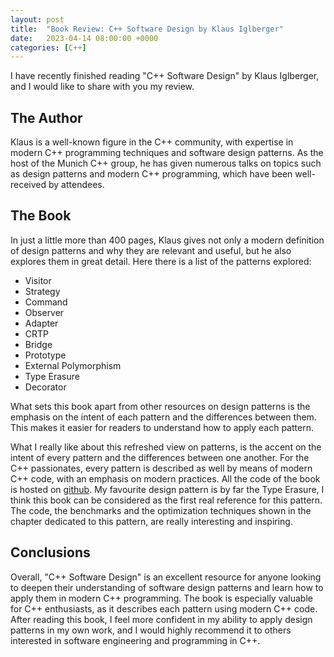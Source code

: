 ```yaml
---
layout: post
title:  "Book Review: C++ Software Design by Klaus Iglberger"
date:   2023-04-14 08:00:00 +0000
categories: [C++]
---
```



I have recently finished reading "C++ Software Design" by Klaus Iglberger, and I would like to share with you my review. 

## The Author

 Klaus is a well-known figure in the C++ community, with expertise in modern C++ programming techniques and software design patterns. As the host of the Munich C++ group, he has given numerous talks on topics such as design patterns and modern C++ programming, which have been well-received by attendees.

## The Book

In just a little more than 400 pages, Klaus gives not only a modern definition of design patterns and why they are relevant and useful, but he also explores them in great detail. Here there is a list of the patterns explored:

- Visitor
- Strategy
- Command
- Observer
- Adapter
- CRTP
- Bridge
- Prototype
- External Polymorphism
- Type Erasure 
- Decorator

What sets this book apart from other resources on design patterns is the emphasis on the intent of each pattern and the differences between them. This makes it easier for readers to understand how to apply each pattern. 

What I really like about this refreshed view on patterns, is the accent on the intent of every pattern and the differences between one another. For the C++ passionates, every pattern is described as well by means of modern C++ code, with an emphasis on modern practices. All the code of the book is hosted on [github](https://github.com/igl42/cpp_software_design). My favourite design pattern is by far the Type Erasure, I think this book can be considered as the first real reference for this pattern. The code, the benchmarks and the optimization techniques shown in the chapter dedicated to this pattern, are really interesting and inspiring.

## Conclusions

Overall, "C++ Software Design" is an excellent resource for anyone looking to deepen their understanding of software design patterns and learn how to apply them in modern C++ programming. The book is especially valuable for C++ enthusiasts, as it describes each pattern using modern C++ code. After reading this book, I feel more confident in my ability to apply design patterns in my own work, and I would highly recommend it to others interested in software engineering and programming in C++.